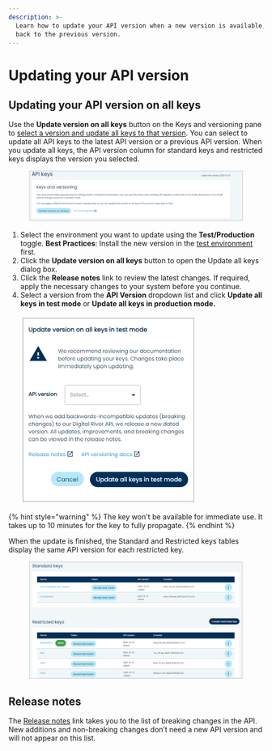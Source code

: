 ```yaml
---
description: >-
  Learn how to update your API version when a new version is available, or roll
  back to the previous version.
---
```


# Updating your API version

## Updating your API version on all keys

Use the **Update version on all keys** button on the Keys and versioning pane to [select a version and update all keys to that version](updating-your-api-version.md). You can select to update all API keys to the latest API version or a previous API version. When you update all keys, the API version column for standard keys and restricted keys displays the version you selected.

<figure><img src="../../../../.gitbook/assets/1 Update versioning.png" alt=""><figcaption></figcaption></figure>

1. Select the environment you want to update using the **Test/Production** toggle. **Best Practices**: Install the new version in the [test environment](../../test-and-production-environments.md) first.
2. Click the **Update version on all keys** button to open the Update all keys dialog box.
3. Click the **Release notes** link to review the latest changes. If required, apply the necessary changes to your system before you continue.
4. Select a version from the **API Version** dropdown list and click **Update all keys in test mode** or **Update all keys in production mode.**\
   \
   ![](<../../../../.gitbook/assets/2 Update versioning modal 1.png>)

{% hint style="warning" %}
The key won't be available for immediate use. It takes up to 10 minutes for the key to fully propagate.
{% endhint %}

When the update is finished, the Standard and Restricted keys tables display the same API version for each restricted key.

<figure><img src="../../../../.gitbook/assets/3 Standard and restricted with new.png" alt=""><figcaption></figcaption></figure>

## Release notes

The [Release notes](../../../../general-resources/release-notes.md) link takes you to the list of breaking changes in the API. New additions and non-breaking changes don’t need a new API version and will not appear on this list.
